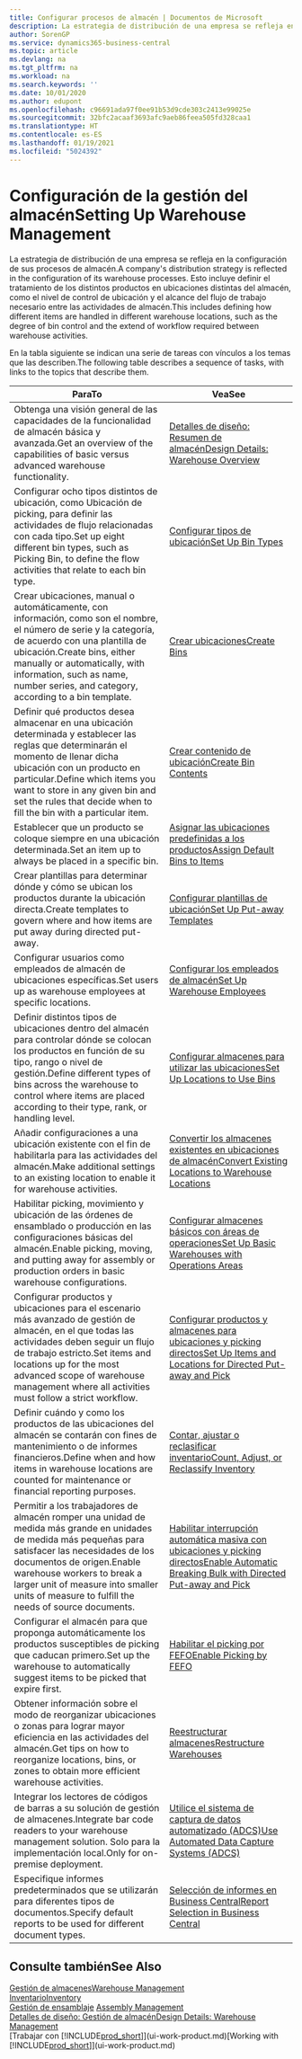 ```yaml
---
title: Configurar procesos de almacén | Documentos de Microsoft
description: La estrategia de distribución de una empresa se refleja en la configuración de sus procesos de almacén. Esto incluye definir el tratamiento de los distintos productos en ubicaciones distintas del almacén, como el nivel de control de ubicación y el alcance del flujo de trabajo necesario entre las actividades de almacén.
author: SorenGP
ms.service: dynamics365-business-central
ms.topic: article
ms.devlang: na
ms.tgt_pltfrm: na
ms.workload: na
ms.search.keywords: ''
ms.date: 10/01/2020
ms.author: edupont
ms.openlocfilehash: c96691ada97f0ee91b53d9cde303c2413e99025e
ms.sourcegitcommit: 32bfc2acaaf3693afc9aeb86feea505fd328caa1
ms.translationtype: HT
ms.contentlocale: es-ES
ms.lasthandoff: 01/19/2021
ms.locfileid: "5024392"
---
```

# <a name="setting-up-warehouse-management"></a><span data-ttu-id="5d8c9-104">Configuración de la gestión del almacén</span><span class="sxs-lookup"><span data-stu-id="5d8c9-104">Setting Up Warehouse Management</span></span>
<span data-ttu-id="5d8c9-105">La estrategia de distribución de una empresa se refleja en la configuración de sus procesos de almacén.</span><span class="sxs-lookup"><span data-stu-id="5d8c9-105">A company's distribution strategy is reflected in the configuration of its warehouse processes.</span></span> <span data-ttu-id="5d8c9-106">Esto incluye definir el tratamiento de los distintos productos en ubicaciones distintas del almacén, como el nivel de control de ubicación y el alcance del flujo de trabajo necesario entre las actividades de almacén.</span><span class="sxs-lookup"><span data-stu-id="5d8c9-106">This includes defining how different items are handled in different warehouse locations, such as the degree of bin control and the extend of workflow required between warehouse activities.</span></span>  

 <span data-ttu-id="5d8c9-107">En la tabla siguiente se indican una serie de tareas con vínculos a los temas que las describen.</span><span class="sxs-lookup"><span data-stu-id="5d8c9-107">The following table describes a sequence of tasks, with links to the topics that describe them.</span></span>   

|<span data-ttu-id="5d8c9-108">**Para**</span><span class="sxs-lookup"><span data-stu-id="5d8c9-108">**To**</span></span>|<span data-ttu-id="5d8c9-109">**Vea**</span><span class="sxs-lookup"><span data-stu-id="5d8c9-109">**See**</span></span>|  
|------------|-------------|  
|<span data-ttu-id="5d8c9-110">Obtenga una visión general de las capacidades de la funcionalidad de almacén básica y avanzada.</span><span class="sxs-lookup"><span data-stu-id="5d8c9-110">Get an overview of the capabilities of basic versus advanced warehouse functionality.</span></span>|[<span data-ttu-id="5d8c9-111">Detalles de diseño: Resumen de almacén</span><span class="sxs-lookup"><span data-stu-id="5d8c9-111">Design Details: Warehouse Overview</span></span>](design-details-warehouse-overview.md)|  
|<span data-ttu-id="5d8c9-112">Configurar ocho tipos distintos de ubicación, como Ubicación de picking, para definir las actividades de flujo relacionadas con cada tipo.</span><span class="sxs-lookup"><span data-stu-id="5d8c9-112">Set up eight different bin types, such as Picking Bin, to define the flow activities that relate to each bin type.</span></span>|[<span data-ttu-id="5d8c9-113">Configurar tipos de ubicación</span><span class="sxs-lookup"><span data-stu-id="5d8c9-113">Set Up Bin Types</span></span>](warehouse-how-to-set-up-bin-types.md)|  
|<span data-ttu-id="5d8c9-114">Crear ubicaciones, manual o automáticamente, con información, como son el nombre, el número de serie y la categoría, de acuerdo con una plantilla de ubicación.</span><span class="sxs-lookup"><span data-stu-id="5d8c9-114">Create bins, either manually or automatically, with information, such as name, number series, and category, according to a bin template.</span></span>|[<span data-ttu-id="5d8c9-115">Crear ubicaciones</span><span class="sxs-lookup"><span data-stu-id="5d8c9-115">Create Bins</span></span>](warehouse-how-to-create-individual-bins.md)|  
|<span data-ttu-id="5d8c9-116">Definir qué productos desea almacenar en una ubicación determinada y establecer las reglas que determinarán el momento de llenar dicha ubicación con un producto en particular.</span><span class="sxs-lookup"><span data-stu-id="5d8c9-116">Define which items you want to store in any given bin and set the rules that decide when to fill the bin with a particular item.</span></span>|[<span data-ttu-id="5d8c9-117">Crear contenido de ubicación</span><span class="sxs-lookup"><span data-stu-id="5d8c9-117">Create Bin Contents</span></span>](warehouse-how-to-set-up-bin-contents.md)|  
|<span data-ttu-id="5d8c9-118">Establecer que un producto se coloque siempre en una ubicación determinada.</span><span class="sxs-lookup"><span data-stu-id="5d8c9-118">Set an item up to always be placed in a specific bin.</span></span>|[<span data-ttu-id="5d8c9-119">Asignar las ubicaciones predefinidas a los productos</span><span class="sxs-lookup"><span data-stu-id="5d8c9-119">Assign Default Bins to Items</span></span>](warehouse-how-to-assign-default-bins-to-items.md)|
|<span data-ttu-id="5d8c9-120">Crear plantillas para determinar dónde y cómo se ubican los productos durante la ubicación directa.</span><span class="sxs-lookup"><span data-stu-id="5d8c9-120">Create templates to govern where and how items are put away during directed put-away.</span></span>|[<span data-ttu-id="5d8c9-121">Configurar plantillas de ubicación</span><span class="sxs-lookup"><span data-stu-id="5d8c9-121">Set Up Put-away Templates</span></span>](warehouse-how-to-set-up-put-away-templates.md)|
|<span data-ttu-id="5d8c9-122">Configurar usuarios como empleados de almacén de ubicaciones específicas.</span><span class="sxs-lookup"><span data-stu-id="5d8c9-122">Set users up as warehouse employees at specific locations.</span></span>|[<span data-ttu-id="5d8c9-123">Configurar los empleados de almacén</span><span class="sxs-lookup"><span data-stu-id="5d8c9-123">Set Up Warehouse Employees</span></span>](warehouse-how-to-set-up-warehouse-employees.md)|
|<span data-ttu-id="5d8c9-124">Definir distintos tipos de ubicaciones dentro del almacén para controlar dónde se colocan los productos en función de su tipo, rango o nivel de gestión.</span><span class="sxs-lookup"><span data-stu-id="5d8c9-124">Define different types of bins across the warehouse to control where items are placed according to their type, rank, or handling level.</span></span>|[<span data-ttu-id="5d8c9-125">Configurar almacenes para utilizar las ubicaciones</span><span class="sxs-lookup"><span data-stu-id="5d8c9-125">Set Up Locations to Use Bins</span></span>](warehouse-how-to-set-up-locations-to-use-bins.md)|
|<span data-ttu-id="5d8c9-126">Añadir configuraciones a una ubicación existente con el fin de habilitarla para las actividades del almacén.</span><span class="sxs-lookup"><span data-stu-id="5d8c9-126">Make additional settings to an existing location to enable it for warehouse activities.</span></span>|[<span data-ttu-id="5d8c9-127">Convertir los almacenes existentes en ubicaciones de almacén</span><span class="sxs-lookup"><span data-stu-id="5d8c9-127">Convert Existing Locations to Warehouse Locations</span></span>](warehouse-how-to-convert-existing-locations-to-warehouse-locations.md)|
|<span data-ttu-id="5d8c9-128">Habilitar picking, movimiento y ubicación de las órdenes de ensamblado o producción en las configuraciones básicas del almacén.</span><span class="sxs-lookup"><span data-stu-id="5d8c9-128">Enable picking, moving, and putting away for assembly or production orders in basic warehouse configurations.</span></span>|[<span data-ttu-id="5d8c9-129">Configurar almacenes básicos con áreas de operaciones</span><span class="sxs-lookup"><span data-stu-id="5d8c9-129">Set Up Basic Warehouses with Operations Areas</span></span>](warehouse-how-to-set-up-basic-warehouses-with-operations-areas.md)|  
|<span data-ttu-id="5d8c9-130">Configurar productos y ubicaciones para el escenario más avanzado de gestión de almacén, en el que todas las actividades deben seguir un flujo de trabajo estricto.</span><span class="sxs-lookup"><span data-stu-id="5d8c9-130">Set items and locations up for the most advanced scope of warehouse management where all activities must follow a strict workflow.</span></span>|[<span data-ttu-id="5d8c9-131">Configurar productos y almacenes para ubicaciones y picking directos</span><span class="sxs-lookup"><span data-stu-id="5d8c9-131">Set Up Items and Locations for Directed Put-away and Pick</span></span>](warehouse-how-to-set-up-items-for-directed-put-away-and-pick.md)|  
|<span data-ttu-id="5d8c9-132">Definir cuándo y como los productos de las ubicaciones del almacén se contarán con fines de mantenimiento o de informes financieros.</span><span class="sxs-lookup"><span data-stu-id="5d8c9-132">Define when and how items in warehouse locations are counted for maintenance or financial reporting purposes.</span></span>|[<span data-ttu-id="5d8c9-133">Contar, ajustar o reclasificar inventario</span><span class="sxs-lookup"><span data-stu-id="5d8c9-133">Count, Adjust, or Reclassify Inventory</span></span>](inventory-how-count-adjust-reclassify.md)|
|<span data-ttu-id="5d8c9-134">Permitir a los trabajadores de almacén romper una unidad de medida más grande en unidades de medida más pequeñas para satisfacer las necesidades de los documentos de origen.</span><span class="sxs-lookup"><span data-stu-id="5d8c9-134">Enable warehouse workers to break a larger unit of measure into smaller units of measure to fulfill the needs of source documents.</span></span>|[<span data-ttu-id="5d8c9-135">Habilitar interrupción automática masiva con ubicaciones y picking directos</span><span class="sxs-lookup"><span data-stu-id="5d8c9-135">Enable Automatic Breaking Bulk with Directed Put-away and Pick</span></span>](warehouse-enable-automatic-breaking-bulk-with-directed-put-away-and-pick.md)|  
|<span data-ttu-id="5d8c9-136">Configurar el almacén para que proponga automáticamente los productos susceptibles de picking que caducan primero.</span><span class="sxs-lookup"><span data-stu-id="5d8c9-136">Set up the warehouse to automatically suggest items to be picked that expire first.</span></span>|[<span data-ttu-id="5d8c9-137">Habilitar el picking por FEFO</span><span class="sxs-lookup"><span data-stu-id="5d8c9-137">Enable Picking by FEFO</span></span>](warehouse-picking-by-fefo.md)|
|<span data-ttu-id="5d8c9-138">Obtener información sobre el modo de reorganizar ubicaciones o zonas para lograr mayor eficiencia en las actividades del almacén.</span><span class="sxs-lookup"><span data-stu-id="5d8c9-138">Get tips on how to reorganize locations, bins, or zones to obtain more efficient warehouse activities.</span></span>|[<span data-ttu-id="5d8c9-139">Reestructurar almacenes</span><span class="sxs-lookup"><span data-stu-id="5d8c9-139">Restructure Warehouses</span></span>](warehouse-how-to-restructure-warehouses.md)|
|<span data-ttu-id="5d8c9-140">Integrar los lectores de códigos de barras a su solución de gestión de almacenes.</span><span class="sxs-lookup"><span data-stu-id="5d8c9-140">Integrate bar code readers to your warehouse management solution.</span></span> <span data-ttu-id="5d8c9-141">Solo para la implementación local.</span><span class="sxs-lookup"><span data-stu-id="5d8c9-141">Only for on-premise deployment.</span></span>|[<span data-ttu-id="5d8c9-142">Utilice el sistema de captura de datos automatizado (ADCS)</span><span class="sxs-lookup"><span data-stu-id="5d8c9-142">Use Automated Data Capture Systems (ADCS)</span></span>](warehouse-use-automated-data-capture-systems-adcs.md)|
|<span data-ttu-id="5d8c9-143">Especifique informes predeterminados que se utilizarán para diferentes tipos de documentos.</span><span class="sxs-lookup"><span data-stu-id="5d8c9-143">Specify default reports to be used for different document types.</span></span>|[<span data-ttu-id="5d8c9-144">Selección de informes en Business Central</span><span class="sxs-lookup"><span data-stu-id="5d8c9-144">Report Selection in Business Central</span></span>](across-report-selections.md)|

## <a name="see-also"></a><span data-ttu-id="5d8c9-145">Consulte también</span><span class="sxs-lookup"><span data-stu-id="5d8c9-145">See Also</span></span>  
[<span data-ttu-id="5d8c9-146">Gestión de almacenes</span><span class="sxs-lookup"><span data-stu-id="5d8c9-146">Warehouse Management</span></span>](warehouse-manage-warehouse.md)  
[<span data-ttu-id="5d8c9-147">Inventario</span><span class="sxs-lookup"><span data-stu-id="5d8c9-147">Inventory</span></span>](inventory-manage-inventory.md)  
<span data-ttu-id="5d8c9-148">[Gestión de ensamblaje](assembly-assemble-items.md)  </span><span class="sxs-lookup"><span data-stu-id="5d8c9-148">[Assembly Management](assembly-assemble-items.md)  </span></span>  
[<span data-ttu-id="5d8c9-149">Detalles de diseño: Gestión de almacén</span><span class="sxs-lookup"><span data-stu-id="5d8c9-149">Design Details: Warehouse Management</span></span>](design-details-warehouse-management.md)  
<span data-ttu-id="5d8c9-150">[Trabajar con [!INCLUDE[prod_short](includes/prod_short.md)]](ui-work-product.md)</span><span class="sxs-lookup"><span data-stu-id="5d8c9-150">[Working with [!INCLUDE[prod_short](includes/prod_short.md)]](ui-work-product.md)</span></span>
